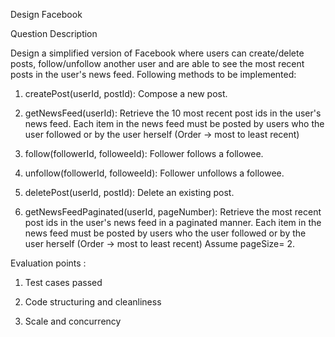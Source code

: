 Design Facebook

Question Description

Design a simplified version of Facebook where users can create/delete posts, follow/unfollow another user and are able to see the most recent posts in the user's news feed. Following methods to be implemented:



1) createPost(userId, postId): Compose a new post.

2) getNewsFeed(userId): Retrieve the 10 most recent post ids in the user's news feed. Each item in the news feed must be posted by users who the user followed or by the user herself (Order -> most to least recent)

3) follow(followerId, followeeId): Follower follows a followee.

4) unfollow(followerId, followeeId): Follower unfollows a followee.

5) deletePost(userId, postId): Delete an existing post.

6) getNewsFeedPaginated(userId, pageNumber): Retrieve the most recent post ids in the user's news feed in a paginated manner. Each item in the news feed must be posted by users who the user followed or by the user herself (Order -> most to least recent) Assume pageSize= 2.



Evaluation points :

1) Test cases passed

2) Code structuring and cleanliness

3) Scale and concurrency